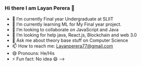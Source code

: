 ### Hi there I am Layan Perera 👋

- 🔭 I’m currently Final year Undergraduate at SLIIT
- 🌱 I’m currently learning ML for My Final year project.
- 👯 I’m looking to collaborate on JavaScript and Java
- 🤔 I’m looking for help java, React.js, Blockchain and web 3.0 
- 💬 Ask me about theory base stuff on Computer Science 
- 📫 How to reach me: Layanperera77@gmail.com
- 😄 Pronouns: He/His
- ⚡ Fun fact: No idea 😄 
-->
